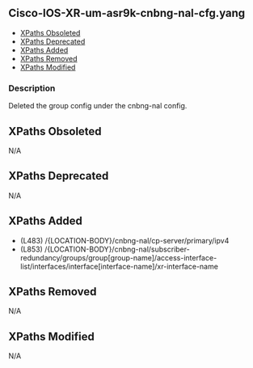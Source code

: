 ## Cisco-IOS-XR-um-asr9k-cnbng-nal-cfg.yang

- [XPaths Obsoleted](#xpaths-obsoleted)
- [XPaths Deprecated](#xpaths-deprecated)
- [XPaths Added](#xpaths-added)
- [XPaths Removed](#xpaths-removed)
- [XPaths Modified](#xpaths-modified)

### Description

Deleted the group config under the cnbng-nal config.

## XPaths Obsoleted

N/A

## XPaths Deprecated

N/A

## XPaths Added

- (L483)	/{LOCATION-BODY}/cnbng-nal/cp-server/primary/ipv4
- (L853)	/{LOCATION-BODY}/cnbng-nal/subscriber-redundancy/groups/group[group-name]/access-interface-list/interfaces/interface[interface-name]/xr-interface-name

## XPaths Removed

N/A

## XPaths Modified

N/A

